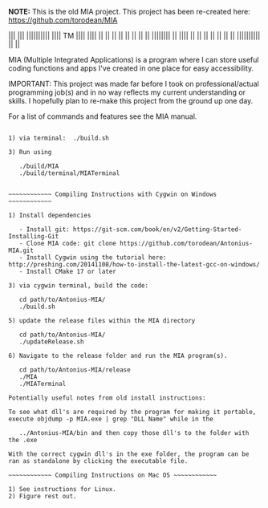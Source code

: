 **NOTE:** This is the old MIA project. This project has been re-created here: https://github.com/torodean/MIA


 
|||      |||  ||||||||||      ||||     TM
||||    ||||      ||         ||  ||
|| ||  || ||      ||        ||||||||
||  ||||  ||      ||       ||      ||
||   ||   ||  ||||||||||  ||        ||


MIA (Multiple Integrated Applications) is a program where I can store useful coding functions and apps I've created in one place for easy accessibility.

IMPORTANT: This project was made far before I took on professional/actual programming job(s) and in no way reflects my current understanding or skills. I hopefully plan to re-make this project from the ground up one day. 

For a list of commands and features see the MIA manual.


 ~~~~~~~~~~~~ Compiling Instructions on Linux ~~~~~~~~~~~~

1) via terminal:  ./build.sh

3) Run using 
	
	./build/MIA
	./build/terminal/MIATerminal


 ~~~~~~~~~~~~ Compiling Instructions with Cygwin on Windows ~~~~~~~~~~~~

1) Install dependencies

	- Install git: https://git-scm.com/book/en/v2/Getting-Started-Installing-Git
	- Clone MIA code: git clone https://github.com/torodean/Antonius-MIA.git
	- Install Cygwin using the tutorial here: http://preshing.com/20141108/how-to-install-the-latest-gcc-on-windows/
	- Install CMake 17 or later

3) via cygwin terminal, build the code:  
	
	cd path/to/Antonius-MIA/
	./build.sh

5) update the release files within the MIA directory

	cd path/to/Antonius-MIA/
	./updateRelease.sh

6) Navigate to the release folder and run the MIA program(s).
	
	cd path/to/Antonius-MIA/release
	./MIA
	./MIATerminal

Potentially useful notes from old install instructions:

To see what dll's are required by the program for making it portable, execute objdump -p MIA.exe | grep "DLL Name" while in the 
	
	../Antonius-MIA/bin and then copy those dll's to the folder with the .exe

With the correct cygwin dll's in the exe folder, the program can be ran as standalone by clicking the executable file.

 ~~~~~~~~~~~~ Compiling Instructions on Mac OS ~~~~~~~~~~~~

1) See instructions for Linux. 
2) Figure rest out.
